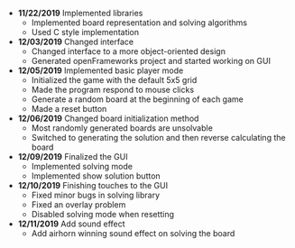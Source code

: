 - **11/22/2019** Implemented libraries
	- Implemented board representation and solving algorithms
	- Used C style implementation
- **12/03/2019** Changed interface
	- Changed interface to a more object-oriented design
	- Generated openFrameworks project and started working on GUI
- **12/05/2019** Implemented basic player mode
	- Initialized the game with the default 5x5 grid
	- Made the program respond to mouse clicks
	- Generate a random board at the beginning of each game
	- Made a reset button
- **12/06/2019** Changed board initialization method
	- Most randomly generated boards are unsolvable
	- Switched to generating the solution and then reverse calculating the board
- **12/09/2019** Finalized the GUI
	- Implemented solving mode
	- Implemented show solution button
- **12/10/2019** Finishing touches to the GUI
	- Fixed minor bugs in solving library
	- Fixed an overlay problem
	- Disabled solving mode when resetting
- **12/11/2019** Add sound effect
	- Add airhorn winning sound effect on solving the board

